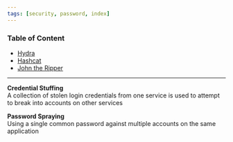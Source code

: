 ```yaml
---
tags: [security, password, index]
---
```


### Table of Content

* [Hydra](Hydra.md)
* [Hashcat](Hashcat.md)
* [John the Ripper](John%20the%20Ripper.md)

---

**Credential Stuffing**  
A collection of stolen login credentials from one service is used to attempt to break into accounts on other services

**Password Spraying**  
Using a single common password against multiple accounts on the same application
